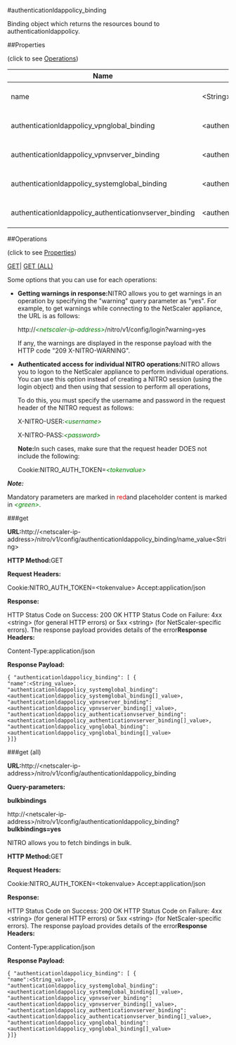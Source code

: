 #authenticationldappolicy_binding

Binding object which returns the resources bound to authenticationldappolicy.


##Properties 
<span>(click to see [Operations](#opera))</span>


<table><thead><tr><th>Name</th><th>Data Type</th><th>Permissions</th><th>Description</th></tr></thead><tbody><tr><td>name</td><td>&lt;String></td><td>Read-write</td><td>Name of the LDAP policy.<br>Minimum length = 1</td></tr><tr><td>authenticationldappolicy_vpnglobal_binding</td><td>&lt;authenticationldappolicy_vpnglobal_binding[]></td><td>Read-only</td><td>vpnglobal that can be bound to authenticationldappolicy.</td></tr><tr><td>authenticationldappolicy_vpnvserver_binding</td><td>&lt;authenticationldappolicy_vpnvserver_binding[]></td><td>Read-only</td><td>vpnvserver that can be bound to authenticationldappolicy.</td></tr><tr><td>authenticationldappolicy_systemglobal_binding</td><td>&lt;authenticationldappolicy_systemglobal_binding[]></td><td>Read-only</td><td>systemglobal that can be bound to authenticationldappolicy.</td></tr><tr><td>authenticationldappolicy_authenticationvserver_binding</td><td>&lt;authenticationldappolicy_authenticationvserver_binding[]></td><td>Read-only</td><td>authenticationvserver that can be bound to authenticationldappolicy.</td></tr></tbody></table>
##Operations 
<span>(click to see [Properties](#prope))</span>


[GET]()| [GET (ALL)](#get-)


Some options that you can use for each operations:
<ul><li><p><b>Getting warnings in response:</b>NITRO allows you to get warnings in an operation by specifying the "warning" query parameter as "yes". For example, to get warnings while connecting to the NetScaler appliance, the URL is as follows:</p><p>http://<span style="color:green;font-style:italic;">&lt;netscaler-ip-address&gt;</span>/nitro/v1/config/login?warning=yes</p><p>If any, the warnings are displayed in the response payload with the HTTP code "209 X-NITRO-WARNING".</p></li><li><p><b>Authenticated access for individual NITRO operations:</b>NITRO allows you to logon to the NetScaler appliance to perform individual operations. You can use this option instead of creating a NITRO session (using the login object) and then using that session to perform all operations,</p><p>To do this, you must specify the username and password in the request header of the NITRO request as follows:</p><p>X-NITRO-USER:<span style="color:green;font-style:italic;">&lt;username&gt;</span></p><p>X-NITRO-PASS:<span style="color:green;font-style:italic;">&lt;password&gt;</span></p><p><b>Note:</b>In such cases, make sure that the request header DOES not include the following:</p><p>Cookie:NITRO_AUTH_TOKEN=<span style="color:green;font-style:italic;">&lt;tokenvalue&gt;</span></p></li></ul>



***Note:*** 
Mandatory parameters are marked in <span style="color:#FF0000;">red</span>and placeholder content is marked in <span style="color:green;font-style:italic">&lt;green&gt;</span>.

###get



<b>URL:</b>http://&lt;netscaler-ip-address&gt;/nitro/v1/config/authenticationldappolicy_binding/name_value&lt;String&gt;
<b>HTTP Method:</b>GET
<b>Request Headers:</b>

Cookie:NITRO_AUTH_TOKEN=&lt;tokenvalue&gt;Accept:application/json

<b>Response:</b>
HTTP Status Code on Success: 200 OKHTTP Status Code on Failure: 4xx &lt;string&gt; (for general HTTP errors) or 5xx &lt;string&gt; (for NetScaler-specific errors). The response payload provides details of the error<b>Response Headers:</b>

Content-Type:application/json

<b>Response Payload: </b>```{ "authenticationldappolicy_binding": [ {"name":<String_value>,"authenticationldappolicy_systemglobal_binding":<authenticationldappolicy_systemglobal_binding[]_value>,"authenticationldappolicy_vpnvserver_binding":<authenticationldappolicy_vpnvserver_binding[]_value>,"authenticationldappolicy_authenticationvserver_binding":<authenticationldappolicy_authenticationvserver_binding[]_value>,"authenticationldappolicy_vpnglobal_binding":<authenticationldappolicy_vpnglobal_binding[]_value>}]}```



###get (all)



<b>URL:</b>http://&lt;netscaler-ip-address&gt;/nitro/v1/config/authenticationldappolicy_binding
<b>Query-parameters:</b>
<b>bulkbindings</b>
http://&lt;netscaler-ip-address&gt;/nitro/v1/config/authenticationldappolicy_binding?<b>bulkbindings=yes</b>
NITRO allows you to fetch bindings in bulk.



<b>HTTP Method:</b>GET
<b>Request Headers:</b>

Cookie:NITRO_AUTH_TOKEN=&lt;tokenvalue&gt;Accept:application/json

<b>Response:</b>
HTTP Status Code on Success: 200 OKHTTP Status Code on Failure: 4xx &lt;string&gt; (for general HTTP errors) or 5xx &lt;string&gt; (for NetScaler-specific errors). The response payload provides details of the error<b>Response Headers:</b>

Content-Type:application/json

<b>Response Payload: </b>```{ "authenticationldappolicy_binding": [ {"name":<String_value>,"authenticationldappolicy_systemglobal_binding":<authenticationldappolicy_systemglobal_binding[]_value>,"authenticationldappolicy_vpnvserver_binding":<authenticationldappolicy_vpnvserver_binding[]_value>,"authenticationldappolicy_authenticationvserver_binding":<authenticationldappolicy_authenticationvserver_binding[]_value>,"authenticationldappolicy_vpnglobal_binding":<authenticationldappolicy_vpnglobal_binding[]_value>}]}```




